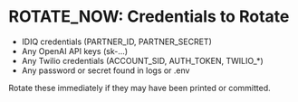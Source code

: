 # ROTATE_NOW: Credentials to Rotate

- IDIQ credentials (PARTNER_ID, PARTNER_SECRET)
- Any OpenAI API keys (sk-...)
- Any Twilio credentials (ACCOUNT_SID, AUTH_TOKEN, TWILIO_*)
- Any password or secret found in logs or .env

Rotate these immediately if they may have been printed or committed.
